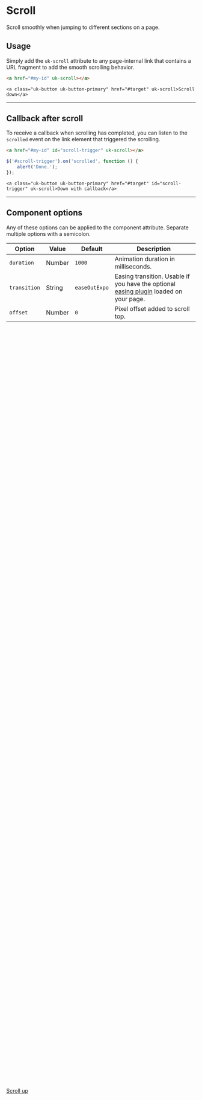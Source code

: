 # Scroll

<p class="uk-text-lead">Scroll smoothly when jumping to different sections on a page.</p>

## Usage

Simply add the `uk-scroll` attribute to any page-internal link that contains a URL fragment to add the smooth scrolling behavior.

```html
<a href="#my-id" uk-scroll></a>
```

```example
<a class="uk-button uk-button-primary" href="#target" uk-scroll>Scroll down</a>
```

***

## Callback after scroll

To receive a callback when scrolling has completed, you can listen to the `scrolled` event on the link element that triggered the scrolling.

```html
<a href="#my-id" id="scroll-trigger" uk-scroll></a>
```

```js
$('#scroll-trigger').on('scrolled', function () {
    alert('Done.');
});
```

```example
<a class="uk-button uk-button-primary" href="#target" id="scroll-trigger" uk-scroll>Down with callback</a>
```

***

## Component options

Any of these options can be applied to the component attribute. Separate multiple options with a semicolon.

| Option | Value | Default | Description |
| --- | --- | --- | --- |
| `duration` | Number | `1000` | Animation duration in milliseconds. |
| `transition` | String | `easeOutExpo` | Easing transition. Usable if you have the optional [easing plugin](http://gsgd.co.uk/sandbox/jquery/easing/) loaded on your page. |
| `offset` | Number | `0` | Pixel offset added to scroll top. |


<div style="height: 2000px;"></div>

<a id="target" class="uk-button uk-button-primary" href="#top" uk-scroll>Scroll up</a>

<script>
jQuery(function ($) {
    $('#scroll-trigger').on('scrolled', function () {
        alert('Done.');
    });
});
</script>
